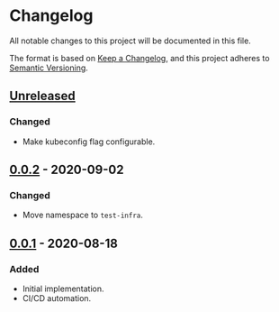 # Changelog

All notable changes to this project will be documented in this file.

The format is based on [Keep a Changelog](https://keepachangelog.com/en/1.0.0/),
and this project adheres to [Semantic Versioning](https://semver.org/spec/v2.0.0.html).



## [Unreleased]

### Changed

- Make kubeconfig flag configurable.

## [0.0.2] - 2020-09-02

### Changed

- Move namespace to `test-infra`.

## [0.0.1] - 2020-08-18

### Added

- Initial implementation.
- CI/CD automation.


[Unreleased]: https://github.com/giantswarm/prow-log-aggregator/compare/v0.0.2...HEAD
[0.0.2]: https://github.com/giantswarm/prow-log-aggregator/compare/v0.0.1...v0.0.2
[0.0.1]: https://github.com/giantswarm/prow-log-aggregator/releases/tag/v0.0.1
